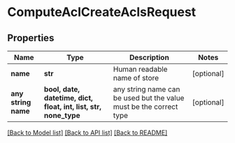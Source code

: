 # ComputeAclCreateAclsRequest


## Properties
Name | Type | Description | Notes
------------ | ------------- | ------------- | -------------
**name** | **str** | Human readable name of store | [optional] 
**any string name** | **bool, date, datetime, dict, float, int, list, str, none_type** | any string name can be used but the value must be the correct type | [optional]

[[Back to Model list]](../README.md#documentation-for-models) [[Back to API list]](../README.md#documentation-for-api-endpoints) [[Back to README]](../README.md)


